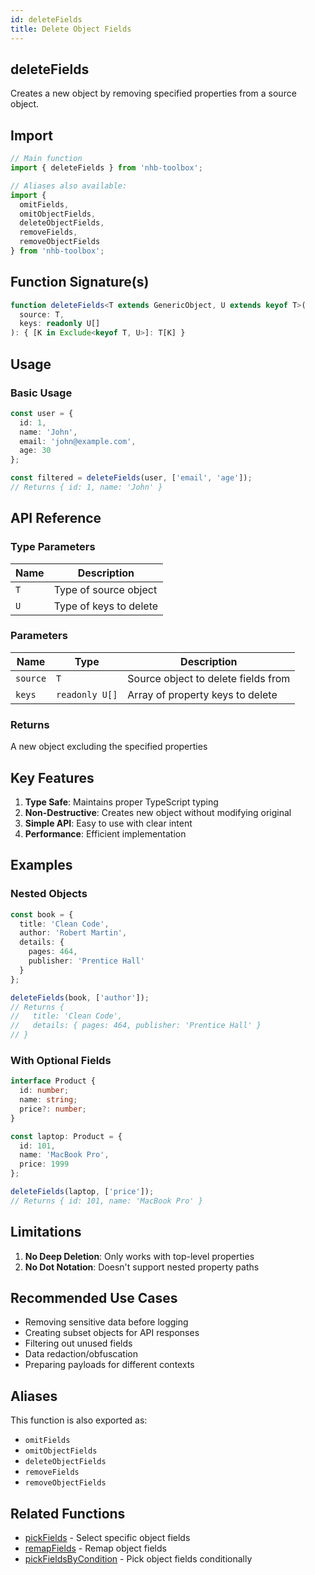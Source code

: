 ```yaml
---
id: deleteFields  
title: Delete Object Fields  
---
```


## deleteFields  

Creates a new object by removing specified properties from a source object.

## Import  

```typescript  
// Main function  
import { deleteFields } from 'nhb-toolbox';  

// Aliases also available:  
import { 
  omitFields,
  omitObjectFields,
  deleteObjectFields,
  removeFields,
  removeObjectFields
} from 'nhb-toolbox';  
```  

## Function Signature(s)  

```typescript  
function deleteFields<T extends GenericObject, U extends keyof T>(
  source: T,
  keys: readonly U[]
): { [K in Exclude<keyof T, U>]: T[K] }
```  

## Usage  

### Basic Usage  

```typescript  
const user = {
  id: 1,
  name: 'John',
  email: 'john@example.com',
  age: 30
};

const filtered = deleteFields(user, ['email', 'age']);
// Returns { id: 1, name: 'John' }
```  

## API Reference  

### Type Parameters  

| Name | Description |  
|------|-------------|  
| `T`  | Type of source object |  
| `U`  | Type of keys to delete |  

### Parameters  

| Name | Type | Description |  
|------|------|-------------|  
| `source` | `T` | Source object to delete fields from |  
| `keys` | `readonly U[]` | Array of property keys to delete |  

### Returns  

A new object excluding the specified properties  

## Key Features  

1. **Type Safe**: Maintains proper TypeScript typing  
2. **Non-Destructive**: Creates new object without modifying original  
3. **Simple API**: Easy to use with clear intent  
4. **Performance**: Efficient implementation  

## Examples  

### Nested Objects  

```typescript  
const book = {
  title: 'Clean Code',
  author: 'Robert Martin',
  details: {
    pages: 464,
    publisher: 'Prentice Hall'
  }
};

deleteFields(book, ['author']);
// Returns {
//   title: 'Clean Code',
//   details: { pages: 464, publisher: 'Prentice Hall' }
// }
```  

### With Optional Fields  

```typescript  
interface Product {
  id: number;
  name: string;
  price?: number;
}

const laptop: Product = {
  id: 101,
  name: 'MacBook Pro',
  price: 1999
};

deleteFields(laptop, ['price']);
// Returns { id: 101, name: 'MacBook Pro' }
```  

## Limitations  

1. **No Deep Deletion**: Only works with top-level properties  
2. **No Dot Notation**: Doesn't support nested property paths  

## Recommended Use Cases  

- Removing sensitive data before logging  
- Creating subset objects for API responses  
- Filtering out unused fields  
- Data redaction/obfuscation  
- Preparing payloads for different contexts  

## Aliases  

This function is also exported as:  

- `omitFields`  
- `omitObjectFields`  
- `deleteObjectFields`  
- `removeFields`  
- `removeObjectFields`  

## Related Functions  

- [pickFields](pickFields) - Select specific object fields  
- [remapFields](remapFields) - Remap object fields
- [pickFieldsByCondition](pickFieldsByCondition) - Pick object fields conditionally  
